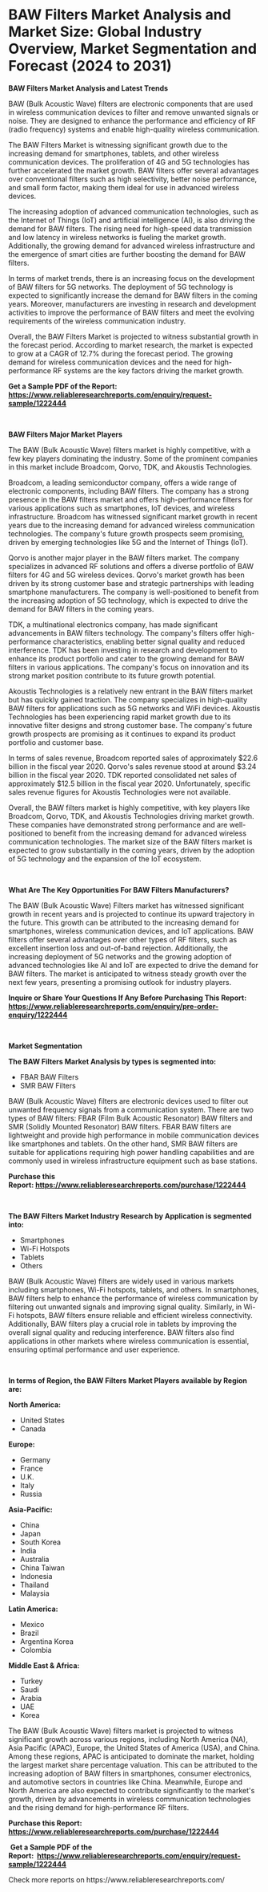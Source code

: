 <p><h1>BAW Filters Market Analysis and Market Size: Global Industry Overview, Market Segmentation and Forecast (2024 to 2031)</h1></p><p><strong>BAW Filters Market Analysis and Latest Trends</strong></p>
<p><p>BAW (Bulk Acoustic Wave) filters are electronic components that are used in wireless communication devices to filter and remove unwanted signals or noise. They are designed to enhance the performance and efficiency of RF (radio frequency) systems and enable high-quality wireless communication.</p><p>The BAW Filters Market is witnessing significant growth due to the increasing demand for smartphones, tablets, and other wireless communication devices. The proliferation of 4G and 5G technologies has further accelerated the market growth. BAW filters offer several advantages over conventional filters such as high selectivity, better noise performance, and small form factor, making them ideal for use in advanced wireless devices.</p><p>The increasing adoption of advanced communication technologies, such as the Internet of Things (IoT) and artificial intelligence (AI), is also driving the demand for BAW filters. The rising need for high-speed data transmission and low latency in wireless networks is fueling the market growth. Additionally, the growing demand for advanced wireless infrastructure and the emergence of smart cities are further boosting the demand for BAW filters.</p><p>In terms of market trends, there is an increasing focus on the development of BAW filters for 5G networks. The deployment of 5G technology is expected to significantly increase the demand for BAW filters in the coming years. Moreover, manufacturers are investing in research and development activities to improve the performance of BAW filters and meet the evolving requirements of the wireless communication industry.</p><p>Overall, the BAW Filters Market is projected to witness substantial growth in the forecast period. According to market research, the market is expected to grow at a CAGR of 12.7% during the forecast period. The growing demand for wireless communication devices and the need for high-performance RF systems are the key factors driving the market growth.</p></p>
<p><strong>Get a Sample PDF of the Report:&nbsp; <a href="https://www.reliableresearchreports.com/enquiry/request-sample/1222444">https://www.reliableresearchreports.com/enquiry/request-sample/1222444</a></strong></p>
<p>&nbsp;</p>
<p><strong>BAW Filters Major Market Players</strong></p>
<p><p>The BAW (Bulk Acoustic Wave) filters market is highly competitive, with a few key players dominating the industry. Some of the prominent companies in this market include Broadcom, Qorvo, TDK, and Akoustis Technologies. </p><p>Broadcom, a leading semiconductor company, offers a wide range of electronic components, including BAW filters. The company has a strong presence in the BAW filters market and offers high-performance filters for various applications such as smartphones, IoT devices, and wireless infrastructure. Broadcom has witnessed significant market growth in recent years due to the increasing demand for advanced wireless communication technologies. The company's future growth prospects seem promising, driven by emerging technologies like 5G and the Internet of Things (IoT).</p><p>Qorvo is another major player in the BAW filters market. The company specializes in advanced RF solutions and offers a diverse portfolio of BAW filters for 4G and 5G wireless devices. Qorvo's market growth has been driven by its strong customer base and strategic partnerships with leading smartphone manufacturers. The company is well-positioned to benefit from the increasing adoption of 5G technology, which is expected to drive the demand for BAW filters in the coming years.</p><p>TDK, a multinational electronics company, has made significant advancements in BAW filters technology. The company's filters offer high-performance characteristics, enabling better signal quality and reduced interference. TDK has been investing in research and development to enhance its product portfolio and cater to the growing demand for BAW filters in various applications. The company's focus on innovation and its strong market position contribute to its future growth potential.</p><p>Akoustis Technologies is a relatively new entrant in the BAW filters market but has quickly gained traction. The company specializes in high-quality BAW filters for applications such as 5G networks and WiFi devices. Akoustis Technologies has been experiencing rapid market growth due to its innovative filter designs and strong customer base. The company's future growth prospects are promising as it continues to expand its product portfolio and customer base.</p><p>In terms of sales revenue, Broadcom reported sales of approximately $22.6 billion in the fiscal year 2020. Qorvo's sales revenue stood at around $3.24 billion in the fiscal year 2020. TDK reported consolidated net sales of approximately $12.5 billion in the fiscal year 2020. Unfortunately, specific sales revenue figures for Akoustis Technologies were not available.</p><p>Overall, the BAW filters market is highly competitive, with key players like Broadcom, Qorvo, TDK, and Akoustis Technologies driving market growth. These companies have demonstrated strong performance and are well-positioned to benefit from the increasing demand for advanced wireless communication technologies. The market size of the BAW filters market is expected to grow substantially in the coming years, driven by the adoption of 5G technology and the expansion of the IoT ecosystem.</p></p>
<p>&nbsp;</p>
<p><strong>What Are The Key Opportunities For BAW Filters Manufacturers?</strong></p>
<p><p>The BAW (Bulk Acoustic Wave) Filters market has witnessed significant growth in recent years and is projected to continue its upward trajectory in the future. This growth can be attributed to the increasing demand for smartphones, wireless communication devices, and IoT applications. BAW filters offer several advantages over other types of RF filters, such as excellent insertion loss and out-of-band rejection. Additionally, the increasing deployment of 5G networks and the growing adoption of advanced technologies like AI and IoT are expected to drive the demand for BAW filters. The market is anticipated to witness steady growth over the next few years, presenting a promising outlook for industry players.</p></p>
<p><strong>Inquire or Share Your Questions If Any Before Purchasing This Report: <a href="https://www.reliableresearchreports.com/enquiry/pre-order-enquiry/1222444">https://www.reliableresearchreports.com/enquiry/pre-order-enquiry/1222444</a></strong></p>
<p>&nbsp;</p>
<p><strong>Market Segmentation</strong></p>
<p><strong>The BAW Filters Market Analysis by types is segmented into:</strong></p>
<p><ul><li>FBAR BAW Filters</li><li>SMR BAW Filters</li></ul></p>
<p><p>BAW (Bulk Acoustic Wave) filters are electronic devices used to filter out unwanted frequency signals from a communication system. There are two types of BAW filters: FBAR (Film Bulk Acoustic Resonator) BAW filters and SMR (Solidly Mounted Resonator) BAW filters. FBAR BAW filters are lightweight and provide high performance in mobile communication devices like smartphones and tablets. On the other hand, SMR BAW filters are suitable for applications requiring high power handling capabilities and are commonly used in wireless infrastructure equipment such as base stations.</p></p>
<p><strong>Purchase this Report:&nbsp;<a href="https://www.reliableresearchreports.com/purchase/1222444">https://www.reliableresearchreports.com/purchase/1222444</a></strong></p>
<p>&nbsp;</p>
<p><strong>The BAW Filters Market Industry Research by Application is segmented into:</strong></p>
<p><ul><li>Smartphones</li><li>Wi-Fi Hotspots</li><li>Tablets</li><li>Others</li></ul></p>
<p><p>BAW (Bulk Acoustic Wave) filters are widely used in various markets including smartphones, Wi-Fi hotspots, tablets, and others. In smartphones, BAW filters help to enhance the performance of wireless communication by filtering out unwanted signals and improving signal quality. Similarly, in Wi-Fi hotspots, BAW filters ensure reliable and efficient wireless connectivity. Additionally, BAW filters play a crucial role in tablets by improving the overall signal quality and reducing interference. BAW filters also find applications in other markets where wireless communication is essential, ensuring optimal performance and user experience.</p></p>
<p>&nbsp;</p>
<p><strong>In terms of Region, the BAW Filters Market Players available by Region are:</strong></p>
<p>
    <p> <strong> North America: </strong>
        <ul>
            <li>United States</li>
            <li>Canada</li>
        </ul>
        </p> 
    <p> <strong> Europe: </strong>
        <ul>
            <li>Germany</li>
            <li>France</li>
            <li>U.K.</li>
            <li>Italy</li>
            <li>Russia</li>
        </ul>
        </p> 
    <p> <strong> Asia-Pacific: </strong>
        <ul>
            <li>China</li>
            <li>Japan</li>
            <li>South Korea</li>
            <li>India</li>
            <li>Australia</li>
            <li>China Taiwan</li>
            <li>Indonesia</li>
            <li>Thailand</li>
            <li>Malaysia</li>
        </ul>
        </p> 
    <p> <strong> Latin America: </strong>
        <ul>
            <li>Mexico</li>
            <li>Brazil</li>
            <li>Argentina Korea</li>
            <li>Colombia</li>
        </ul>
        </p> 
    <p> <strong> Middle East & Africa: </strong>
        <ul>
            <li>Turkey</li>
            <li>Saudi</li>
            <li>Arabia</li>
            <li>UAE</li>
            <li>Korea</li>
        </ul>
    </p>
    </p>
<p><p>The BAW (Bulk Acoustic Wave) filters market is projected to witness significant growth across various regions, including North America (NA), Asia Pacific (APAC), Europe, the United States of America (USA), and China. Among these regions, APAC is anticipated to dominate the market, holding the largest market share percentage valuation. This can be attributed to the increasing adoption of BAW filters in smartphones, consumer electronics, and automotive sectors in countries like China. Meanwhile, Europe and North America are also expected to contribute significantly to the market's growth, driven by advancements in wireless communication technologies and the rising demand for high-performance RF filters.</p></p>
<p><strong>Purchase this Report: <a href="https://www.reliableresearchreports.com/purchase/1222444">https://www.reliableresearchreports.com/purchase/1222444</a></strong></p>
<p>&nbsp;<strong>Get a Sample PDF of the Report:&nbsp;&nbsp;<a href="https://www.reliableresearchreports.com/enquiry/request-sample/1222444">https://www.reliableresearchreports.com/enquiry/request-sample/1222444</a></strong></p>
<p><strong></strong></p>
<p>Check more reports on https://www.reliableresearchreports.com/</p>